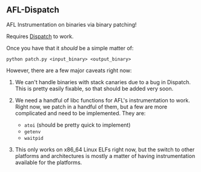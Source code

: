 AFL-Dispatch
------------

AFL Instrumentation on binaries via binary patching!


Requires [Dispatch](https://github.com/isislab/dispatch) to work.

Once you have that it _should_ be a simple matter of:

`python patch.py <input_binary> <output_binary>`


However, there are a few major caveats right now:

1. We can't handle binaries with stack canaries due to a bug in Dispatch. This is pretty easily fixable, so that should be added very soon.

2. We need a handful of libc functions for AFL's instrumentation to work. Right now, we patch in a handful of them, but a few are more complicated and need to be implemented. They are:
    - `atoi` (should be pretty quick to implement)
    - `getenv`
    - `waitpid`

3. This only works on x86\_64 Linux ELFs right now, but the switch to other platforms and architectures is mostly a matter of having instrumentation available for the platforms. 

